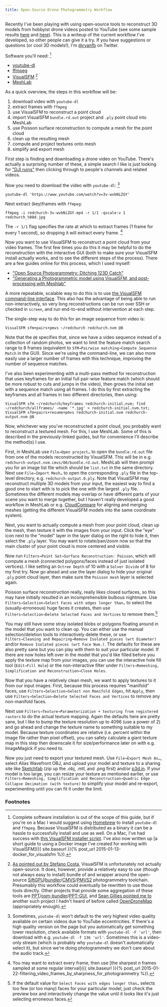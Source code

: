 ```yaml
---
title: Open-Source Drone Photogrammetry Workflow
---
```


Recently I've been playing with using open-source tools to reconstruct 3D models from hobbyist drone videos posted to YouTube (see some sample results [here](https://sketchfab.com/models/90348f4107e94fe5aba97caa86718421) and [here](https://sketchfab.com/models/9161ad0a26ca41379e912f4f291164e3)). This is a writeup of the current workflow I've developed, so other people can give it a try. If you have suggestions or questions (or cool 3D models!), I'm [@ryanfb](https://twitter.com/ryanfb) on Twitter.

Software you'll need: [^1]

 * [youtube-dl](http://rg3.github.io/youtube-dl/)
 * [ffmpeg](https://www.ffmpeg.org/)
 * [VisualSFM](http://ccwu.me/vsfm/) [^2]
 * [MeshLab](http://meshlab.sourceforge.net/)

As a quick overview, the steps in this workflow will be:

 1. download video with `youtube-dl`
 1. extract frames with `ffmpeg`
 1. use VisualSFM to reconstruct a point cloud
 1. import VisualSFM `bundle.rd.out` project and `.ply` point cloud into MeshLab
 1. use Poisson surface reconstruction to compute a mesh for the point cloud
 1. clean up the resulting mesh
 1. compute and project textures onto mesh
 1. simplify and export mesh

First step is finding and downloading a drone video on YouTube. There's actually a surprising number of these, a simple search I like is just looking for ["DJI ruins"](https://www.youtube.com/results?search_query=dji+ruins&page=&utm_source=opensearch) then clicking through to people's channels and related videos.

Now you need to download the video with `youtube-dl`: [^3]

    youtube-dl 'https://www.youtube.com/watch?v=3v-wvbNiZGY'

Next extract (key)frames with `ffmpeg`:

    ffmpeg -i redchurch-3v-wvbNiZGY.mp4 -r 1/1 -qscale:v 1 redchurch_%08d.jpg

The `-r 1/1` flag specifies the rate at which to extract frames (1 frame for every 1 second), so dropping it will extract every frame. [^blurry]

[^blurry]: You may want to extract every frame, then use [the sharpest *n* frames sampled at some regular interval]({{ site.baseurl }}{% post_url 2015-01-22-filtering_video_frames_by_sharpness_for_photogrammetry %}).

Now you want to use VisualSFM to reconstruct a point cloud from your video frames. The first few times you do this it may be helpful to do the reconstruction with the interactive GUI (both to make sure your VisualSFM install actually works, and to see the different steps of the process). There are a few guides online for this process, which I used myself:

 * ["Open Source Photogrammetry: Ditching 123D Catch"](http://wedidstuff.heavyimage.com/index.php/2013/07/12/open-source-photogrammetry-workflow/)
 * ["Generating a Photogrammetric model using VisualSFM, and post-processing with Meshlab"](http://www.academia.edu/3649828/Generating_a_Photogrammetric_model_using_VisualSFM_and_post-processing_with_Meshlab)

A more repeatable, scalable way to do this is to use [the VisualSFM command-line interface](http://ccwu.me/vsfm/doc.html#cmd). This also has the advantage of being able to run non-interactively, so very long reconstructions can be run over SSH or checked in `screen`, and run end-to-end without intervention at each step.

The single-step way to do this for an image sequence from video is:

    VisualSFM sfm+pairs+pmvs ~/redchurch redchurch.nvm @8

Note that the `@8` specifies that, since we have a video sequence instead of a collection of random photos, we want to limit the feature match search range to 8 frames (equivalent to `SfM→Pairwise matching→Compute Sequence Match` in the GUI). Since we're using the command-line, we can also more easily use a larger number of frames with this technique, improving the number of sequence matches.

I've also been experimenting with a multi-pass method for reconstruction that uses keyframes for an initial full pair-wise feature match (which should be more robust to cuts and jumps in the video), then grows the initial set with a sequence match using all frames. I do this by first extracting the keyframes and all frames in two different directories, then using:

    VisualSFM sfm ~/redchurch/keyframes redchurch-initial.nvm; find ~/redchurch/allframes/ -name '*.jpg' > redchurch-initial.nvm.txt; VisualSFM sfm+pairs+resume+pmvs redchurch-initial.nvm redchurch-output.nvm @8

Now, whichever way you've reconstructed a point cloud, you probably want to reconstruct a textured mesh. For this, I use MeshLab. Some of this is described in the previously-linked guides, but for convenience I'll describe the method(s) I use.

First, in MeshLab use `File→Open project…` to open the `bundle.rd.out` file from one of the models reconstructed by VisualSFM. This will be in e.g. `redchurch-output.nvm.cmvs/00/bundle.rd.out`. MeshLab will then prompt you for an image list file which should be `list.txt` in the same directory. Next use `File→Import Mesh…` to open the corresponding `.ply` file in the top-level directory, e.g. `redchurch-output.0.ply`. Note that VisualSFM may reconstruct multiple 3D models from your input, the easiest way to find a good one to start with is to pick the one with the largest `.ply` file. Sometimes the different models may overlap or have different parts of your scene you want to merge together, but I haven't really developed a good workflow in MeshLab or e.g. [CloudCompare](http://www.danielgm.net/cc/) for aligning and merging meshes (getting the different VisualSFM models into the same coordinate system).

Next, you want to actually compute a mesh from your point cloud, clean up the mesh, then texture it with the images from your input. Click the "eye" icon next to the "model" layer in the layer dialog on the right to hide it, then select the `.ply` layer. You may want to rotate/pan/zoom now so that the main cluster of your point cloud is more centered and visible.

Now run `Filters→Point Set→Surface Reconstruction: Poisson`, which will compute a mesh (connected polygons/faces instead of just isolated vertices). I like setting an `Octree Depth` of 10 with a `Solver Divide` of 8 for my first try. Now go ahead and use the layer dialog to hide your original `.ply` point cloud layer, then make sure the `Poisson mesh` layer is selected again.

Poisson surface reconstruction really, really likes closed surfaces, so this may have initially resulted in an incomprehensible bulbous nightmare. Use `Filters→Selection→Select Faces with edges longer than…` to select the (usually-erroneous) huge faces it creates, then use `Filters→Selection→Delete Selected Faces and Vertices` to remove them.[^4]

You may still have some stray isolated blobs or polygons floating around in the model that you want to clean up. You can either use the manual selection/deletion tools to interactively delete these, or use `Filters→Cleaning and Repairing→Remove Isolated pieces (wrt Diameter)` and/or `Remove Isolated pieces (wrt Face Num.)`. The defaults for these are also pretty sane but you can play with them to suit your particular model. If there are now holes left over in the model that you'd like filled before you apply the texture map from your images, you can use the interactive hole fill tool (`Edit→Fill Hole`) or the non-interactive filter under `Filters→Remeshing, Simplification and Reconstruction→Close Holes`.

Now that you have a relatively clean mesh, we want to apply textures to it from our input images. First, because this process requires "manifold" faces, use `Filters→Selection→Select non Manifold Edges`, hit `Apply`, then use `Filters→Selection→Delete Selected Faces and Vertices` to remove any non-manifold faces.

Next use `Filters→Texture→Parameterization + texturing from registered rasters` to do the actual texture mapping. Again the defaults here are pretty sane, but I like to bump the texture resolution up to 4096 (use a power of 2) and go ahead and change the texture name to something suitable to my model. Because texture coordinates are relative (i.e. percent within the image file rather than pixel offset), you can safely calculate a giant texture map in this step then downscale it for size/performance later on with e.g. ImageMagick if you need to.

Now you just need to export your textured mesh. Use `File→Export Mesh As…`, select Alias Wavefront OBJ, and upload your model and texture to a sharing site like [Sketchfab](https://sketchfab.com) (zip up the .obj, .mtl, and .png first) and/or [p3d.in](http://p3d.in/). If your model is too large, you can resize your texture as mentioned earlier, or use `Filters→Remeshing, Simplification and Reconstruction→Quadric Edge Collapse Decimation (with texture)` to simplify your model and re-export, experimenting until you can fit it under the limit.

### Footnotes

[^1]: Complete software installation is out of the scope of this guide, but if you're on a Mac I would suggest using [Homebrew](http://brew.sh/) to install `youtube-dl` and `ffmpeg`. Because VisualSFM is distributed as a binary it can be a hassle to successfully install and use as well. On a Mac, I've had success with [this VisualSFM installer script](https://github.com/luckybulldozer/VisualSFM_OS_X_Mavericks_Installer). I've also now written up [a short guide to using a Docker image I've created for working with VisualSFM]({{ site.baseurl }}{% post_url 2015-01-13-docker_for_visualsfm %}).

[^2]: [As pointed out by Stefano Costa](https://twitter.com/stekosteko/status/524963983577841664), VisualSFM is unfortunately not actually open-source. It does, however, provide a relatively easy to use (though not always easy to install) bundle of and wrapper around the open-source [SiftGPU](http://cs.unc.edu/~ccwu/siftgpu/)/[bundler](http://www.cs.cornell.edu/~snavely/bundler/)/[CMVS](http://www.di.ens.fr/cmvs/)/[PMVS2](http://www.di.ens.fr/pmvs/) photogrammetry toolchain. Presumably this workflow could eventually be rewritten to use those tools directly. Other projects that provide some aggregation of these tools are [PPT](http://opensourcephotogrammetry.blogspot.it/2010/09/python-photogrammetry-toolbox.html)/[osm-bundler](https://code.google.com/p/osm-bundler/)/[PPT-GUI](https://github.com/archeos/ppt-gui/), and [Sean Gillies pointed me to](https://twitter.com/sgillies/status/524986109839671297) another such project I hadn't heard of before called [OpenDroneMap](https://github.com/OpenDroneMap/OpenDroneMap) (appropriately enough).

[^3]: Sometimes, `youtube-dl` won't default to the very highest video quality available on certain videos due to YouTube eccentricities. If there's a high quality version on the page but you automatically get something lower resolution, check available formats with `youtube-dl -F 'url'`, then download with e.g. `youtube-dl -f 136 'url'`. Sometimes this is a video-only stream (which is probably why `youtube-dl` doesn't automatically select it), but since we're doing photogrammetry we don't care about the audio track.

[^4]: If the default value for `Select Faces with edges longer than…` selects too few (or too many) faces for your particular model, just check the preview box and interactively change the value until it looks like it's just selecting erroneous faces.
